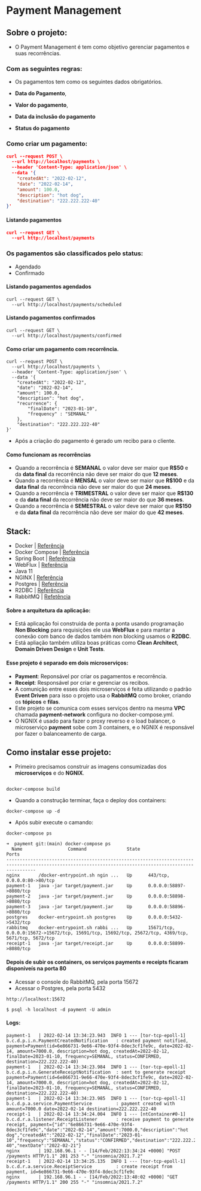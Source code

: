 # Payment Management

## Sobre o projeto:

* O Payment Management é tem como objetivo gerenciar pagamentos e suas recorrências.

### Com as seguintes regras:

* Os pagamentos tem como os seguintes dados obrigatórios.

* **Data do Pagamento**, 
* **Valor do pagamento**, 
* **Data da inclusão do pagamento** 
* **Status do pagamento**

### Como criar um pagamento:

```json
curl --request POST \
  --url http://localhost/payments \
  --header 'Content-Type: application/json' \
  --data '{
	"createdAt": "2022-02-12",
	"date": "2022-02-14",
	"amount": 100.0,
	"description": "hot dog",
	"destination": "222.222.222-40"
}'
```

#### Listando pagamentos

```json
curl --request GET \
  --url http://localhost/payments
```

### Os pagamentos são classificados pelo status:

* Agendado
* Confirmado

#### Listando pagamentos agendados

```
curl --request GET \
  --url http://localhost/payments/scheduled
```

#### Listando pagamentos confirmados

```
curl --request GET \
  --url http://localhost/payments/confirmed
```

#### Como criar um pagamento com recorrência.

```
curl --request POST \
  --url http://localhost/payments \
  --header 'Content-Type: application/json' \
  --data '{
	"createdAt": "2022-02-12",
	"date": "2022-02-14",
	"amount": 100.0,
	"description": "hot dog",
	"recurrence": {
		"finalDate": "2023-01-10",
		"frequency" : "SEMANAL"
	},
	"destination": "222.222.222-40"
}'
```
* Após a criação do pagamento é gerado um recibo para o cliente.

#### Como funcionam as recorrências

* Quando a recorrência é **SEMANAL** o valor deve ser maior que **R$50** e da **data final** da recorrência não deve ser maior do que **12 meses**.
* Quando a recorrência é **MENSAL** o valor deve ser maior que **R$100** e da **data final** da recorrência não deve ser maior do que **24 meses**.
* Quando a recorrência é **TRIMESTRAL** o valor deve ser maior que **R$130** e da **data final** da recorrência não deve ser maior do que **36 meses**.
* Quando a recorrência é **SEMESTRAL** o valor deve ser maior que **R$150** e da **data final** da recorrência não deve ser maior do que **42 meses**.

## Stack:

* Docker | [Referência](https://docs.docker.com/get-started/)
* Docker Compose | [Referência](https://docs.docker.com/compose/)
* Spring Boot | [Referência](https://docs.spring.io/spring-boot/docs/current/reference/htmlsingle/)
* WebFlux | [Referência](https://docs.spring.io/spring-framework/docs/current/reference/html/web-reactive.html)
* Java 11
* NGINX | [Referência](http://nginx.org/en/docs/)
* Postgres | [Referência](https://www.postgresql.org/docs/)
* R2DBC | [Referência](https://docs.spring.io/spring-data/r2dbc/docs/current/reference/html/#reference)
* RabbitMQ | [Refetência](https://www.rabbitmq.com/tutorials/tutorial-five-python.html)

#### Sobre a arquitetura da aplicação:

* Está aplicação foi construida de ponta a ponta usando programação **Non Blocking** para requisições ele usa **WebFlux** e para mantar a conexão com banco de dados também non blocking usamos o **R2DBC**.
* Está apliação também utiliza boas práticas como **Clean Architect**, **Domain Driven Design** e **Unit Tests**.

#### Esse projeto é separado em dois microserviços:

* **Payment**: Reponsável por criar os pagamentos e recorrência.
* **Receipt**: Responsável por criar e gerenciar os recibos.
* A comunição entre esses dois microserviços é feita utilizando o padrão **Event Driven** para isso o projeto usa o **RabbitMQ** como broker, criando os **tópicos** e **filas**.
* Este projeto se comunica com esses serviços dentro na mesma **VPC** chamada **payment-network** configura no docker-compose.yml.
* O NGNIX é usado para fazer o proxy reverso e o load balancer, o microserviço **payment** sobe com 3 containers, e o NGNIX é responsável por fazer o balanceamento de carga.

## Como instalar esse projeto:

* Primeiro precisamos construir as imagens consumizadas dos **microserviços** e do **NGNIX**.

```

docker-compose build

```

* Quando a construção terminar, faça o deploy dos containers:

```
docker-compose up -d
```

* Após subir execute o camando:

```
docker-compose ps
```

```
➜  payment git:(main) docker-compose ps
  Name                 Command               State                                                 Ports                                               
-------------------------------------------------------------------------------------------------------------------------------------------------------
nginx       /docker-entrypoint.sh ngin ...   Up      443/tcp, 0.0.0.0:80->80/tcp                                                                       
payment-1   java -jar target/payment.jar     Up      0.0.0.0:58897->8080/tcp                                                                           
payment-2   java -jar target/payment.jar     Up      0.0.0.0:58898->8080/tcp                                                                           
payment-3   java -jar target/payment.jar     Up      0.0.0.0:58896->8080/tcp                                                                           
postgres    docker-entrypoint.sh postgres    Up      0.0.0.0:5432->5432/tcp                                                                            
rabbitmq    docker-entrypoint.sh rabbi ...   Up      15671/tcp, 0.0.0.0:15672->15672/tcp, 15691/tcp, 15692/tcp, 25672/tcp, 4369/tcp, 5671/tcp, 5672/tcp
receipt-1   java -jar target/receipt.jar     Up      0.0.0.0:58899->8080/tcp 
```

#### Depois de subir os containers, os serviços payments e receipts ficaram disponiveís na porta 80

* Acessar o console do RabbitMQ, pela porta 15672
* Acessar o Postgres, pela porta 5432

```
http://localhost:15672
```

```
$ psql -h localhost -d payment -U admin
```

#### Logs:

```
payment-1   | 2022-02-14 13:34:23.943  INFO 1 --- [tor-tcp-epoll-1] b.c.d.p.i.n.PaymentCreatedNotification   : created payment notified, payment=Payment(id=6e866731-9e66-470e-93f4-8dec3cf1fe9c, date=2022-02-14, amount=7000.0, description=hot dog, createdAt=2022-02-12, finalDate=2023-01-10, frequency=SEMANAL, status=CONFIRMED, destination=222.222.222-40)
payment-1   | 2022-02-14 13:34:23.984  INFO 1 --- [tor-tcp-epoll-1] b.c.d.p.i.n.GenerateReceiptNotification  : sent to generate receipt payment=Payment(id=6e866731-9e66-470e-93f4-8dec3cf1fe9c, date=2022-02-14, amount=7000.0, description=hot dog, createdAt=2022-02-12, finalDate=2023-01-10, frequency=SEMANAL, status=CONFIRMED, destination=222.222.222-40)
payment-1   | 2022-02-14 13:34:23.985  INFO 1 --- [tor-tcp-epoll-1] b.c.d.p.a.service.PaymentService         : payment created with amount=7000.0 date=2022-02-14 destination=222.222.222-40
receipt-1   | 2022-02-14 13:34:24.004  INFO 1 --- [ntContainer#0-1] b.c.d.r.a.listener.ReceiptListener       : receive payment to generate receipt, payment={"id":"6e866731-9e66-470e-93f4-8dec3cf1fe9c","date":"2022-02-14","amount":7000.0,"description":"hot dog","createdAt":"2022-02-12","finalDate":"2023-01-10","frequency":"SEMANAL","status":"CONFIRMED","destination":"222.222.222-40","nextDate":"2022-02-21"}
nginx       | 192.168.96.1 - - [14/Feb/2022:13:34:24 +0000] "POST /payments HTTP/1.1" 201 253 "-" "insomnia/2021.7.2"
receipt-1   | 2022-02-14 13:34:25.135  INFO 1 --- [tor-tcp-epoll-1] b.c.d.r.a.service.ReceiptService         : create receipt from payment, id=6e866731-9e66-470e-93f4-8dec3cf1fe9c
nginx       | 192.168.96.1 - - [14/Feb/2022:13:40:02 +0000] "GET /payments HTTP/1.1" 200 255 "-" "insomnia/2021.7.2"

```